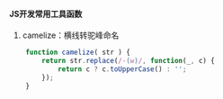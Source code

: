 #### JS开发常用工具函数

1. camelize：横线转驼峰命名


```javascript
    function camelize( str ) {
        return str.replace(/-(w)/, function(_, c) {
            return c ? c.toUpperCase() : '';
        });
    }
```